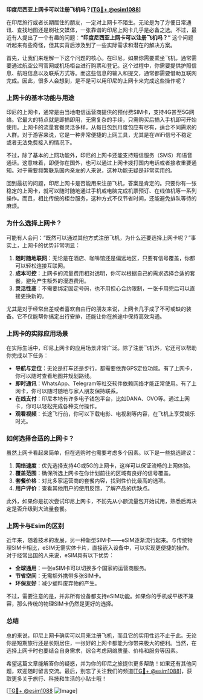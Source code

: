 **印度尼西亚上网卡可以注册飞机吗？[[TG💪+ @esim1088](https://t.me/s/esim1088)]**

在印尼旅行或者长期居住的朋友，一定对上网卡不陌生。无论是为了方便日常通讯、查找地图还是刷社交媒体，一张靠谱的印尼上网卡几乎是必备之选。不过，最近有人提出了一个有趣的问题：**“印度尼西亚上网卡可以注册飞机吗？”** 这个问题听起来有些奇怪，但其实背后涉及到了一些实际需求和潜在的解决方案。

首先，让我们来理解一下这个问题的核心。在印尼，如果你需要乘坐飞机，通常需要通过航空公司官网或机场柜台进行购票和登记。这个过程中，你需要提供护照信息、航班信息以及联系方式等。而这些信息的输入和提交，通常都需要借助互联网完成。因此，很多人会想到，是不是可以用印尼的上网卡来完成这些操作呢？

### **上网卡的基本功能与用途**

印尼的上网卡，通常是由当地电信运营商提供的预付费SIM卡，支持4G甚至5G网络。它最大的特点就是即插即用，无需复杂的手续，只需购买后插入手机即可开始使用。上网卡的流量套餐灵活多样，从每日包到月度包应有尽有，适合不同需求的人群。对于游客来说，它是一种非常便捷的上网工具，尤其是在WiFi信号不稳定或者无法免费接入的情况下。

不过，除了基本的上网功能外，印尼的上网卡还能支持短信服务（SMS）和语音通话。这意味着，即便你在国外，也可以通过上网卡拨打国内电话或者接收重要通知。对于需要频繁联系国内亲友的人来说，这种功能无疑是非常实用的。

回到最初的问题，印尼上网卡是否能用来注册飞机，答案是肯定的。只要你有一张稳定的上网卡，就可以随时随地通过手机或电脑完成机票预订、在线值机等一系列操作。而且，相比传统的柜台服务，这种方式不仅节省时间，还能避免排队等待的麻烦。

### **为什么选择上网卡？**

可能有人会问：“既然可以通过其他方式注册飞机，为什么还要选择上网卡呢？”事实上，上网卡的优势非常明显：

1. **随时随地联网**：无论是在酒店、咖啡馆还是偏远地区，只要有信号覆盖，你都可以轻松连接互联网。
2. **成本可控**：上网卡的流量费用相对透明，你可以根据自己的需求选择合适的套餐，避免产生额外的漫游费用。
3. **灵活性高**：不需要绑定固定号码，也不用担心合约限制，一张卡用完后可以直接更换新的。

尤其是对于经常出差或者喜欢自由行的朋友来说，上网卡几乎成了不可或缺的装备。它不仅能帮你搞定出行安排，还能让你在旅途中保持高效沟通。

### **上网卡的实际应用场景**

在实际生活中，印尼上网卡的应用场景非常广泛。除了注册飞机外，它还可以帮助你完成以下任务：

- **导航与定位**：无论是打车还是步行，都需要依靠GPS定位功能。有了上网卡，你可以随时查看地图并规划路线。
- **即时通讯**：WhatsApp、Telegram等社交软件依赖网络才能正常使用。有了上网卡，你可以随时随地与家人朋友保持联系。
- **在线支付**：印尼本地有许多电子钱包平台，比如DANA、OVO等。通过上网卡，你可以轻松完成各种支付操作。
- **观看视频**：长途飞行前，你可以下载电影、电视剧等内容，在飞机上享受娱乐时光。

### **如何选择合适的上网卡？**

虽然上网卡看起来简单，但在选购时也需要考虑多个因素。以下是一些挑选建议：

1. **网络速度**：优先选择支持4G或5G的上网卡，这样可以保证流畅的上网体验。
2. **覆盖范围**：确保所选上网卡在你计划前往的区域有良好的信号覆盖。
3. **套餐价格**：对比多家运营商的套餐内容，找到性价比最高的选项。
4. **用户评价**：查看其他用户的使用反馈，了解产品的优缺点。

此外，如果你是初次尝试印尼上网卡，不妨先从小额流量包开始试用，熟悉后再决定是否升级到大流量套餐。

### **上网卡与Esim的区别**

近年来，随着技术的发展，另一种新型SIM卡——eSIM逐渐流行起来。与传统物理SIM卡相比，eSIM无需实体卡片，直接嵌入设备中，可以实现更便捷的操作。对于经常出国的人来说，eSIM具有以下优势：

- **全球通用**：一张eSIM卡可以切换多个国家的运营商服务。
- **节省空间**：无需额外携带多张SIM卡。
- **环保友好**：减少塑料废弃物的产生。

不过，需要注意的是，并非所有设备都支持eSIM功能。如果你的手机或平板不兼容，那么传统的物理SIM卡仍然是更好的选择。

### **总结**

总的来说，印尼上网卡确实可以用来注册飞机，而且它的实用性远不止于此。无论你是短期旅行还是长期居住，一张好的上网卡都能为你带来极大的便利。当然，在选择上网卡时也要结合自身需求，综合考虑网络质量、价格和服务等因素。

希望这篇文章能解答你的疑惑，并为你的印尼之旅提供更多帮助！如果还有其他问题，欢迎随时留言交流。最后，别忘了关注我们的频道[[TG💪+ @esim1088](https://t.me/s/esim1088)]，获取更多关于旅行、科技和生活的小贴士哦！

[[TG💪+ @esim1088](https://t.me/s/esim1088) ![Image](https://i.postimg.cc/4NQfJmqS/Snipaste-2025-05-13-00-14-12.png)]